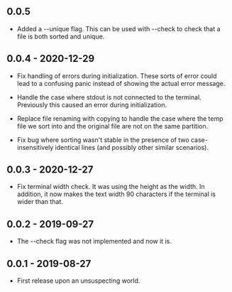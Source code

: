 ## 0.0.5

* Added a --unique flag. This can be used with --check to check that a file is
  both sorted and unique.


## 0.0.4 - 2020-12-29

* Fix handling of errors during initialization. These sorts of error could
  lead to a confusing panic instead of showing the actual error message.
  
* Handle the case where stdout is not connected to the terminal. Previously
  this caused an error during initialization.

* Replace file renaming with copying to handle the case where the temp file we
  sort into and the original file are not on the same partition.

* Fix bug where sorting wasn't stable in the presence of two
  case-insensitively identical lines (and possibly other similar scenarios).


## 0.0.3 - 2020-12-27

* Fix terminal width check. It was using the height as the width. In addition,
  it now makes the text width 90 characters if the terminal is wider than
  that.


## 0.0.2 - 2019-09-27

* The --check flag was not implemented and now it is.


## 0.0.1 - 2019-08-27

* First release upon an unsuspecting world.
